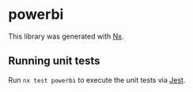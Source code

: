 # powerbi

This library was generated with [Nx](https://nx.dev).

## Running unit tests

Run `nx test powerbi` to execute the unit tests via [Jest](https://jestjs.io).
